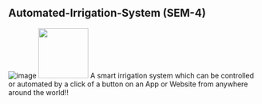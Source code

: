 ## Automated-Irrigation-System (SEM-4)
![image](https://user-images.githubusercontent.com/109813112/234571425-1e505d78-b503-4cd2-9134-9eb14e4191fd.png)
<img src="[https://your-image-url.type](https://user-images.githubusercontent.com/109813112/234571425-1e505d78-b503-4cd2-9134-9eb14e4191fd.png)" width="100" height="100">
A smart irrigation system which can be controlled or automated by a click of a button on an App or Website from anywhere around the world!! 
